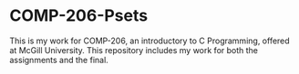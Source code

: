 # COMP-206-Psets

This is my work for COMP-206, an introductory to C Programming, offered at McGill University. This repository includes my work for both the assignments and the final. 
